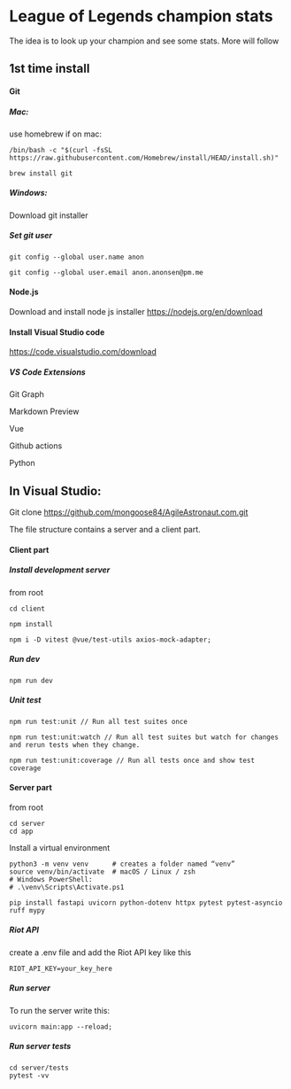 # League of Legends champion stats

The idea is to look up your champion and see some stats. More will follow

## 1st time install

#### Git
##### Mac:
use homebrew if on mac: 
```
/bin/bash -c "$(curl -fsSL https://raw.githubusercontent.com/Homebrew/install/HEAD/install.sh)"
```
```
brew install git
```

##### Windows:
Download git installer

##### Set git user
```
git config --global user.name anon

git config --global user.email anon.anonsen@pm.me
```
#### Node.js
Download and install node js installer https://nodejs.org/en/download

#### Install Visual Studio code
https://code.visualstudio.com/download

##### VS Code Extensions
Git Graph

Markdown Preview

Vue

Github actions

Python

## In Visual Studio:
Git clone https://github.com/mongoose84/AgileAstronaut.com.git

The file structure contains a server and a client part.

#### Client part
##### Install development server
from root
```
cd client
```
```
npm install
```
```
npm i -D vitest @vue/test-utils axios-mock-adapter;
```
##### Run dev
```
npm run dev
```
##### Unit test
```
npm run test:unit // Run all test suites once

npm run test:unit:watch // Run all test suites but watch for changes and rerun tests when they change.

npm run test:unit:coverage // Run all tests once and show test coverage
```

#### Server part
from root
```
cd server
cd app
```
Install a virtual environment
```
python3 -m venv venv      # creates a folder named “venv”
source venv/bin/activate  # macOS / Linux / zsh
# Windows PowerShell:
# .\venv\Scripts\Activate.ps1
```

```
pip install fastapi uvicorn python-dotenv httpx pytest pytest-asyncio ruff mypy
```

##### Riot API
create a .env file and add the Riot API key like this
```
RIOT_API_KEY=your_key_here
```

##### Run server
To run the server write this:
```
uvicorn main:app --reload; 
```

##### Run server tests
```
cd server/tests
pytest -vv
```